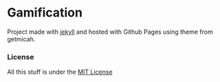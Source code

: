# Gamification
Project made with [jekyll](http://jekyllrb.com) and hosted with Github Pages using theme from getmicah.

### License
All this stuff is under the [MIT License](https://raw.githubusercontent.com/getmicah/getmicah.github.io/master/LICENSE)
